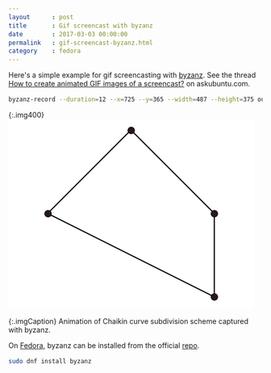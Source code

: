 ```yaml
---
layout      : post
title       : Gif screencast with byzanz
date        : 2017-03-03 00:00:00
permalink   : gif-screencast-byzanz.html
category    : fedora
---
```

Here's a simple example for gif screencasting with [byzanz](https://github.com/GNOME/byzanz).
See the thread
[How to create animated GIF images of a screencast?](http://askubuntu.com/a/123515/181265)
on askubuntu.com.

```bash
byzanz-record --duration=12 --x=725 --y=365 --width=487 --height=375 out.gif
```

{:.img400}
![Chaikin animation captured with byzanz](/assets/geo-num-2016/chaikin-animation.gif)

{:.imgCaption}
Animation of Chaikin curve subdivision scheme captured with byzanz.

On [Fedora](https://fedoraproject.org/wiki/ScreenCasting#Byzanz), byzanz can be installed from the official [repo](https://apps.fedoraproject.org/packages/byzanz).
```bash
sudo dnf install byzanz
```
